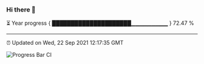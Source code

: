 ### Hi there 👋

⏳ Year progress { █████████████████████▁▁▁▁▁▁▁▁▁ } 72.47 %

---

⏰ Updated on Wed, 22 Sep 2021 12:17:35 GMT

![Progress Bar CI](https://github.com/liununu/liununu/workflows/Progress%20Bar%20CI/badge.svg)
